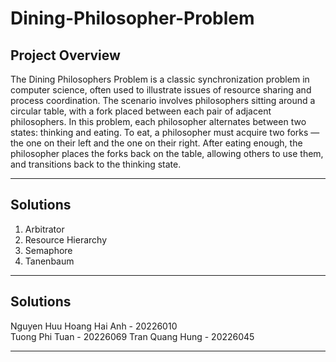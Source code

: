 # Dining-Philosopher-Problem

## Project Overview
The Dining Philosophers Problem is a classic synchronization problem in computer science, often used to illustrate issues of resource sharing and process coordination. The scenario involves philosophers sitting around a circular table, with a fork placed between each pair of adjacent philosophers. In this problem, each philosopher alternates between two states: thinking and eating. To eat, a philosopher must acquire two forks — the one on their left and the one on their right. After eating enough, the philosopher places the forks back on the table, allowing others to use them, and transitions back to the thinking state.

---

## Solutions

   1. Arbitrator  
   2. Resource Hierarchy
   3. Semaphore
   4. Tanenbaum

---

## Solutions

   Nguyen Huu Hoang Hai Anh - 20226010  
   Tuong Phi Tuan - 20226069 
   Tran Quang Hung - 20226045

---


